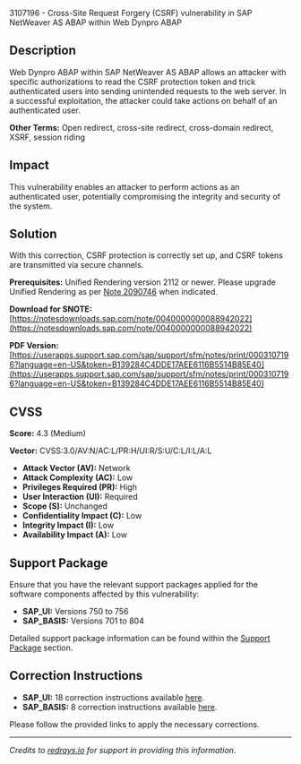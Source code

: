 3107196 - Cross-Site Request Forgery (CSRF) vulnerability in SAP NetWeaver AS ABAP within Web Dynpro ABAP

## Description

Web Dynpro ABAP within SAP NetWeaver AS ABAP allows an attacker with specific authorizations to read the CSRF protection token and trick authenticated users into sending unintended requests to the web server. In a successful exploitation, the attacker could take actions on behalf of an authenticated user.

**Other Terms:** Open redirect, cross-site redirect, cross-domain redirect, XSRF, session riding

## Impact

This vulnerability enables an attacker to perform actions as an authenticated user, potentially compromising the integrity and security of the system.

## Solution

With this correction, CSRF protection is correctly set up, and CSRF tokens are transmitted via secure channels.

**Prerequisites:** Unified Rendering version 2112 or newer. Please upgrade Unified Rendering as per [Note 2090746](https://me.sap.com/notes/2090746) when indicated.

**Download for SNOTE:** [https://notesdownloads.sap.com/note/0040000000088942022](https://notesdownloads.sap.com/note/0040000000088942022)

**PDF Version:** [https://userapps.support.sap.com/sap/support/sfm/notes/print/0003107196?language=en-US&token=B139284C4DDE17AEE6116B5514B85E40](https://userapps.support.sap.com/sap/support/sfm/notes/print/0003107196?language=en-US&token=B139284C4DDE17AEE6116B5514B85E40)

## CVSS

**Score:** 4.3 (Medium)

**Vector:** CVSS:3.0/AV:N/AC:L/PR:H/UI:R/S:U/C:L/I:L/A:L

- **Attack Vector (AV):** Network
- **Attack Complexity (AC):** Low
- **Privileges Required (PR):** High
- **User Interaction (UI):** Required
- **Scope (S):** Unchanged
- **Confidentiality Impact (C):** Low
- **Integrity Impact (I):** Low
- **Availability Impact (A):** Low

## Support Package

Ensure that you have the relevant support packages applied for the software components affected by this vulnerability:

- **SAP_UI:** Versions 750 to 756
- **SAP_BASIS:** Versions 701 to 804

Detailed support package information can be found within the [Support Package](https://me.sap.com/supportpackage/) section.

## Correction Instructions

- **SAP_UI:** 18 correction instructions available [here](https://me.sap.com/corrins/0003107196/15108).
- **SAP_BASIS:** 8 correction instructions available [here](https://me.sap.com/corrins/0003107196/41).

Please follow the provided links to apply the necessary corrections.

---

*Credits to [redrays.io](https://redrays.io) for support in providing this information.*